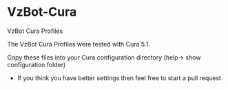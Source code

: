 # VzBot-Cura
VzBot Cura Profiles

The VzBot Cura Profiles were tested with Cura 5.1.

Copy these files into your Cura configuration directory (help-> show configuration folder)

- If you think you have better settings then feel free to start a pull request
